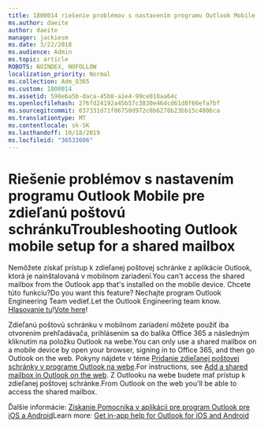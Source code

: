 ```yaml
---
title: 1800014 riešenie problémov s nastavením programu Outlook Mobile pre zdieľanú poštovú schránku
ms.author: daeite
author: daeite
manager: jackiesm
ms.date: 3/22/2018
ms.audience: Admin
ms.topic: article
ROBOTS: NOINDEX, NOFOLLOW
localization_priority: Normal
ms.collection: Adm_O365
ms.custom: 1800014
ms.assetid: 598e6a5b-daca-45b8-a1e4-99ce018aa64c
ms.openlocfilehash: 276fd24192a45b57c3830e46dcd61d8f66efa7bf
ms.sourcegitcommit: 037331d71f06750d972c0b6278b23bb15c4806ca
ms.translationtype: MT
ms.contentlocale: sk-SK
ms.lasthandoff: 10/18/2019
ms.locfileid: "36533606"
---
```

# <a name="troubleshooting-outlook-mobile-setup-for-a-shared-mailbox"></a><span data-ttu-id="562b5-102">Riešenie problémov s nastavením programu Outlook Mobile pre zdieľanú poštovú schránku</span><span class="sxs-lookup"><span data-stu-id="562b5-102">Troubleshooting Outlook mobile setup for a shared mailbox</span></span>

<span data-ttu-id="562b5-103">Nemôžete získať prístup k zdieľanej poštovej schránke z aplikácie Outlook, ktorá je nainštalovaná v mobilnom zariadení.</span><span class="sxs-lookup"><span data-stu-id="562b5-103">You can't access the shared mailbox from the Outlook app that's installed on the mobile device.</span></span> <span data-ttu-id="562b5-104">Chcete túto funkciu?</span><span class="sxs-lookup"><span data-stu-id="562b5-104">Do you want this feature?</span></span> <span data-ttu-id="562b5-105">Nechajte program Outlook Engineering Team vedieť.</span><span class="sxs-lookup"><span data-stu-id="562b5-105">Let the Outlook Engineering team know.</span></span> <span data-ttu-id="562b5-106">[Hlasovanie tu](https://go.microsoft.com/fwlink/?linked=862116)!</span><span class="sxs-lookup"><span data-stu-id="562b5-106">[Vote here](https://go.microsoft.com/fwlink/?linked=862116)!</span></span>
  
<span data-ttu-id="562b5-107">Zdieľanú poštovú schránku v mobilnom zariadení môžete použiť iba otvorením prehľadávača, prihlásením sa do balíka Office 365 a následným kliknutím na položku Outlook na webe.</span><span class="sxs-lookup"><span data-stu-id="562b5-107">You can only use a shared mailbox on a mobile device by open your browser, signing in to Office 365, and then go Outlook on the web.</span></span> <span data-ttu-id="562b5-108">Pokyny nájdete v téme [Pridanie zdieľanej poštovej schránky v programe Outlook na webe](https://support.office.com/article/add-a-shared-mailbox-to-outlook-on-the-web-98b5a90d-4e38-415d-a030-f09a4cd28207).</span><span class="sxs-lookup"><span data-stu-id="562b5-108">For instructions, see [Add a shared mailbox in Outlook on the web](https://support.office.com/article/add-a-shared-mailbox-to-outlook-on-the-web-98b5a90d-4e38-415d-a030-f09a4cd28207).</span></span> <span data-ttu-id="562b5-109">Z Outlooku na webe budete mať prístup k zdieľanej poštovej schránke.</span><span class="sxs-lookup"><span data-stu-id="562b5-109">From Outlook on the web you'll be able to access the shared mailbox.</span></span>
  
<span data-ttu-id="562b5-110">Ďalšie informácie: [Získanie Pomocníka v aplikácii pre program Outlook pre iOS a Android](https://support.office.com/article/Get-in-app-help-for-Outlook-for-iOS-and-Android-218a22d1-9fa5-4889-b689-de1c63493243)</span><span class="sxs-lookup"><span data-stu-id="562b5-110">Learn more: [Get in-app help for Outlook for iOS and Android](https://support.office.com/article/Get-in-app-help-for-Outlook-for-iOS-and-Android-218a22d1-9fa5-4889-b689-de1c63493243)</span></span>
  


